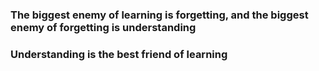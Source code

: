 ### The biggest enemy of learning is forgetting, and the biggest enemy of forgetting is understanding

### Understanding is the best friend of learning

